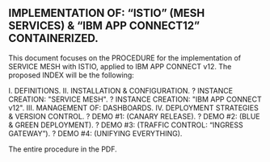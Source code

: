 IMPLEMENTATION OF: “ISTIO” (MESH SERVICES) & “IBM APP CONNECT12” CONTAINERIZED.
------------------------------------------------------------------------------ 
This document focuses on the PROCEDURE for the implementation of SERVICE MESH with ISTIO, applied to IBM APP CONNECT v12. 
The proposed INDEX will be the following:

I. DEFINITIONS.
II. INSTALLATION & CONFIGURATION.
    ? INSTANCE CREATION: "SERVICE MESH".
    ? INSTANCE CREATION: "IBM APP CONNECT v12".
III. MANAGEMENT OF: DASHBOARDS.
IV. DEPLOYMENT STRATEGIES & VERSION CONTROL.
    ? DEMO #1: (CANARY RELEASE).
    ? DEMO #2: (BLUE & GREEN DEPLOYMENT).
    ? DEMO #3: (TRAFFIC CONTROL: “INGRESS GATEWAY”).
    ? DEMO #4: (UNIFYING EVERYTHING).

The entire procedure in the PDF.
